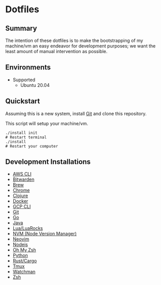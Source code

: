 # Dotfiles

## Summary

The intention of these dotfiles is to make the bootstrapping of my machine/vm
an easy endeavor for development purposes; we want the least amount of manual
intervention as possible.

## Environments

* Supported
  * Ubuntu 20.04

## Quickstart

Assuming this is a new system, install [Git](https://git-scm.com/)
and clone this repository.

This script will setup your machine/vm.

```
./install init
# Restart terminal
./install
# Restart your computer
```

## Development Installations

* [AWS CLI](https://aws.amazon.com/cli/)
* [Bitwarden](https://bitwarden.com/download/)
* [Brew](https://brew.sh/)
* [Chrome](https://www.google.com/chrome/index.html)
* [Clojure](https://clojure.org/)
* [Docker](https://www.docker.com/)
* [GCP CLI](https://cloud.google.com/sdk/gcloud)
* [Git](https://git-scm.com/)
* [Go](https://golang.org/)
* [Java](https://openjdk.java.net/)
* [Lua/LuaRocks](https://www.lua.org/download.html)
* [NVM (Node Version Manager)](https://github.com/nvm-sh/nvm)
* [Neovim](https://neovim.io/)
* [Nodejs](https://nodejs.org/en/)
* [Oh My Zsh](https://ohmyz.sh/)
* [Python](https://www.python.org/)
* [Rust/Cargo](https://www.rust-lang.org/)
* [Tmux](https://github.com/tmux/tmux)
* [Watchman](https://facebook.github.io/watchman/)
* [Zsh](https://www.zsh.org/)


